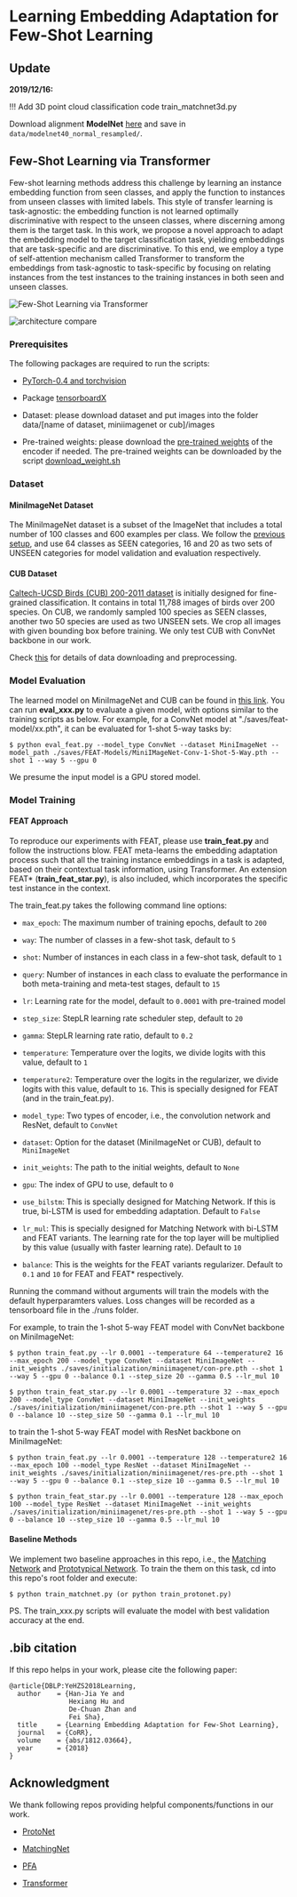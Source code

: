 # Learning Embedding Adaptation for Few-Shot Learning

## Update
**2019/12/16:**

!!! Add 3D point cloud classification code train_matchnet3d.py

Download alignment **ModelNet** [here](https://shapenet.cs.stanford.edu/media/modelnet40_normal_resampled.zip) and save in `data/modelnet40_normal_resampled/`.



## Few-Shot Learning via Transformer

Few-shot learning methods address this challenge by learning an instance embedding function from seen classes, and apply the function to instances from unseen classes with limited labels. This style of transfer learning is task-agnostic: the embedding function is not learned optimally discriminative with respect to the unseen classes, where discerning among them is the target task. In this work, we propose a novel approach to adapt the embedding model to the target classification task, yielding embeddings that are task-specific and are discriminative. To this end, we employ a type of self-attention mechanism called Transformer to transform the embeddings from task-agnostic to task-specific by focusing on relating instances from the test instances to the training instances in both seen and unseen classes.

![Few-Shot Learning via Transformer](imgs/teaser.PNG)

![architecture compare](imgs/architecture.png)

### Prerequisites

The following packages are required to run the scripts:

- [PyTorch-0.4 and torchvision](https://pytorch.org)

- Package [tensorboardX](https://github.com/lanpa/tensorboardX)

- Dataset: please download dataset and put images into the folder data/[name of dataset, miniimagenet or cub]/images

- Pre-trained weights: please download the [pre-trained weights](https://drive.google.com/open?id=14Jn1t9JxH-CxjfWy4JmVpCxkC9cDqqfE) of the encoder if needed. The pre-trained weights can be downloaded by the script [download_weight.sh](download_weight.sh)

### Dataset

#### MiniImageNet Dataset

The MiniImageNet dataset is a subset of the ImageNet that includes a total number of 100 classes and 600 examples per class. We follow the [previous setup](https://github.com/twitter/meta-learning-lstm), and use 64 classes as SEEN categories, 16 and 20 as two sets of UNSEEN categories for model validation and evaluation respectively.

#### CUB Dataset
[Caltech-UCSD Birds (CUB) 200-2011 dataset](http://www.vision.caltech.edu/visipedia/CUB-200-2011.html) is initially designed for fine-grained classification. It contains in total 11,788 images of birds over 200 species. On CUB, we randomly sampled 100 species as SEEN classes, another two 50 species are used as two UNSEEN sets. We crop all images with given bounding box before training. We only test CUB with ConvNet backbone in our work.

Check [this](https://github.com/Sha-Lab/FEAT/blob/master/data/README.md) for details of data downloading and preprocessing.

### Model Evaluation

The learned model on MiniImageNet and CUB can be found in [this link](https://drive.google.com/open?id=1ZjkiEJh_96VYNWCOXUGsPuesLaFzV_z9). You can run **eval_xxx.py** to evaluate a given model, with options similar to the training scripts as below. For example, for a ConvNet model at "./saves/feat-model/xx.pth", it can be evaluated for 1-shot 5-way tasks by:

    $ python eval_feat.py --model_type ConvNet --dataset MiniImageNet --model_path ./saves/FEAT-Models/MiniIMageNet-Conv-1-Shot-5-Way.pth --shot 1 --way 5 --gpu 0

We presume the input model is a GPU stored model.

### Model Training

#### FEAT Approach
To reproduce our experiments with FEAT, please use **train_feat.py** and follow the instructions blow. FEAT meta-learns the embedding adaptation process such that all the training instance embeddings in a task is adapted, based on their contextual task information, using Transformer. An extension FEAT* (**train_feat_star.py**), is also included, which incorporates the specific test instance in the context.

The train_feat.py takes the following command line options:

- `max_epoch`: The maximum number of training epochs, default to `200`

- `way`: The number of classes in a few-shot task, default to `5`

- `shot`: Number of instances in each class in a few-shot task, default to `1`

- `query`: Number of instances in each class to evaluate the performance in both meta-training and meta-test stages, default to `15`

- `lr`: Learning rate for the model, default to `0.0001` with pre-trained model

- `step_size`: StepLR learning rate scheduler step, default to `20`

- `gamma`: StepLR learning rate ratio, default to `0.2`

- `temperature`: Temperature over the logits, we divide logits with this value, default to `1`

- `temperature2`: Temperature over the logits in the regularizer, we divide logits with this value, default to `16`. This is specially designed for FEAT (and in the train_feat.py).

- `model_type`: Two types of encoder, i.e., the convolution network and ResNet, default to `ConvNet`

- `dataset`: Option for the dataset (MiniImageNet or CUB), default to `MiniImageNet`

- `init_weights`: The path to the initial weights, default to `None`

- `gpu`: The index of GPU to use, default to `0`

- `use_bilstm`: This is specially designed for Matching Network. If this is true, bi-LSTM is used for embedding adaptation. Default to `False`

- `lr_mul`: This is specially designed for Matching Network with bi-LSTM and FEAT variants. The learning rate for the top layer will be multiplied by this value (usually with faster learning rate). Default to `10`

- `balance`: This is the weights for the FEAT variants regularizer. Default to `0.1` and `10` for FEAT and FEAT* respectively.

Running the command without arguments will train the models with the default hyperparamters values. Loss changes will be recorded as a tensorboard file in the ./runs folder.

For example, to train the 1-shot 5-way FEAT model with ConvNet backbone on MiniImageNet:

    $ python train_feat.py --lr 0.0001 --temperature 64 --temperature2 16 --max_epoch 200 --model_type ConvNet --dataset MiniImageNet --init_weights ./saves/initialization/miniimagenet/con-pre.pth --shot 1 --way 5 --gpu 0 --balance 0.1 --step_size 20 --gamma 0.5 --lr_mul 10

    $ python train_feat_star.py --lr 0.0001 --temperature 32 --max_epoch 200 --model_type ConvNet --dataset MiniImageNet --init_weights ./saves/initialization/miniimagenet/con-pre.pth --shot 1 --way 5 --gpu 0 --balance 10 --step_size 50 --gamma 0.1 --lr_mul 10

to train the 1-shot 5-way FEAT model with ResNet backbone on MiniImageNet:

    $ python train_feat.py --lr 0.0001 --temperature 128 --temperature2 16 --max_epoch 100 --model_type ResNet --dataset MiniImageNet --init_weights ./saves/initialization/miniimagenet/res-pre.pth --shot 1 --way 5 --gpu 0 --balance 0.1 --step_size 10 --gamma 0.5 --lr_mul 10

    $ python train_feat_star.py --lr 0.0001 --temperature 128 --max_epoch 100 --model_type ResNet --dataset MiniImageNet --init_weights ./saves/initialization/miniimagenet/res-pre.pth --shot 1 --way 5 --gpu 0 --balance 10 --step_size 10 --gamma 0.5 --lr_mul 10

#### Baseline Methods
We implement two baseline approaches in this repo, i.e., the [Matching Network](https://arxiv.org/abs/1606.04080) and [Prototypical Network](https://arxiv.org/abs/1703.05175). To train the them on this task, cd into this repo's root folder and execute:

    $ python train_matchnet.py (or python train_protonet.py)


PS. The train_xxx.py scripts will evaluate the model with best validation accuracy at the end.

## .bib citation
If this repo helps in your work, please cite the following paper:

    @article{DBLP:YeHZS2018Learning,
      author    = {Han-Jia Ye and
                   Hexiang Hu and
                   De-Chuan Zhan and
                   Fei Sha},
      title     = {Learning Embedding Adaptation for Few-Shot Learning},
      journal   = {CoRR},
      volume    = {abs/1812.03664},
      year      = {2018}
    }


## Acknowledgment
We thank following repos providing helpful components/functions in our work.
- [ProtoNet](https://github.com/cyvius96/prototypical-network-pytorch)

- [MatchingNet](https://github.com/gitabcworld/MatchingNetworks)

- [PFA](https://github.com/joe-siyuan-qiao/FewShot-CVPR/)

- [Transformer](https://github.com/jadore801120/attention-is-all-you-need-pytorch)
